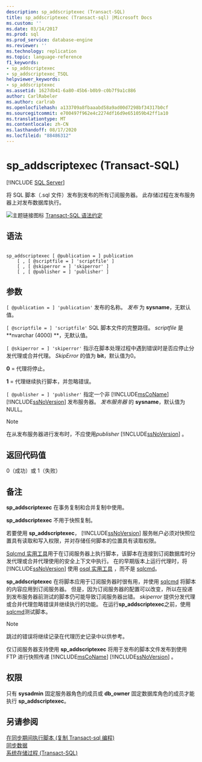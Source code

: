 ```yaml
---
description: sp_addscriptexec (Transact-SQL)
title: sp_addscriptexec (Transact-sql) |Microsoft Docs
ms.custom: ''
ms.date: 03/14/2017
ms.prod: sql
ms.prod_service: database-engine
ms.reviewer: ''
ms.technology: replication
ms.topic: language-reference
f1_keywords:
- sp_addscriptexec
- sp_addscriptexec_TSQL
helpviewer_keywords:
- sp_addscriptexec
ms.assetid: 1627db41-6a80-45b6-b0b9-c0b7f9a1c886
author: CarlRabeler
ms.author: carlrab
ms.openlocfilehash: a133709a8fbaaabd58a9ad00d7298bf34317b0cf
ms.sourcegitcommit: e700497f962e4c2274df16d9e651059b42ff1a10
ms.translationtype: MT
ms.contentlocale: zh-CN
ms.lasthandoff: 08/17/2020
ms.locfileid: "88486312"
---
```

# <a name="sp_addscriptexec-transact-sql"></a>sp_addscriptexec (Transact-SQL)
[!INCLUDE [SQL Server](../../includes/applies-to-version/sqlserver.md)]

  将 SQL 脚本（.sql 文件）发布到发布的所有订阅服务器。 此存储过程在发布服务器上对发布数据库执行。  
  
 ![主题链接图标](../../database-engine/configure-windows/media/topic-link.gif "“主题链接”图标") [Transact-SQL 语法约定](../../t-sql/language-elements/transact-sql-syntax-conventions-transact-sql.md)  
  
## <a name="syntax"></a>语法  
  
```  
  
sp_addscriptexec [ @publication = ] publication  
    [ , [ @scriptfile = ] 'scriptfile' ]  
    [ , [ @skiperror = ] 'skiperror' ]  
    [ , [ @publisher = ] 'publisher' ]  
```  
  
## <a name="arguments"></a>参数  
`[ @publication = ] 'publication'` 发布的名称。 *发布* 为 **sysname**，无默认值。  
  
`[ @scriptfile = ] 'scriptfile'` SQL 脚本文件的完整路径。 *scriptfile* 是 **nvarchar (4000) **，无默认值。  
  
`[ @skiperror = ] 'skiperror'` 指示在脚本处理过程中遇到错误时是否应停止分发代理或合并代理。 *SkipError* 的值为 **bit**，默认值为0。  
  
 **0** = 代理将停止。  
  
 **1** = 代理继续执行脚本，并忽略错误。  
  
`[ @publisher = ] 'publisher'` 指定一个非 [!INCLUDE[msCoName](../../includes/msconame-md.md)] [!INCLUDE[ssNoVersion](../../includes/ssnoversion-md.md)] 发布服务器。 *发布服务器* 的 **sysname**，默认值为 NULL。  
  
> [!NOTE]  
>  在从发布服务器进行发布时，不应使用*publisher* [!INCLUDE[ssNoVersion](../../includes/ssnoversion-md.md)] 。  
  
## <a name="return-code-values"></a>返回代码值  
 0（成功）或 1（失败）  
  
## <a name="remarks"></a>备注  
 **sp_addscriptexec** 在事务复制和合并复制中使用。  
  
 **sp_addscriptexec** 不用于快照复制。  
  
 若要使用 **sp_addscriptexec**， [!INCLUDE[ssNoVersion](../../includes/ssnoversion-md.md)] 服务帐户必须对快照位置具有读取和写入权限，并对存储任何脚本的位置具有读取权限。  
  
 [Sqlcmd 实用工具](../../tools/sqlcmd-utility.md)用于在订阅服务器上执行脚本，该脚本在连接到订阅数据库时分发代理或合并代理使用的安全上下文中执行。 在的早期版本上运行代理时，将 [!INCLUDE[ssNoVersion](../../includes/ssnoversion-md.md)] 使用 [osql 实用工具](../../tools/osql-utility.md) ，而不是 [sqlcmd](../../tools/sqlcmd-utility.md)。  
  
 **sp_addscriptexec** 在将脚本应用于订阅服务器时很有用，并使用 [sqlcmd](../../tools/sqlcmd-utility.md) 将脚本的内容应用到订阅服务器。 但是，因为订阅服务器的配置可以改变，所以在投递到发布服务器前测试的脚本仍可能导致订阅服务器出错。 *skiperror* 提供分发代理或合并代理忽略错误并继续执行的功能。 在运行**sp_addscriptexec**之前，使用[sqlcmd](../../tools/sqlcmd-utility.md)测试脚本。  
  
> [!NOTE]  
>  跳过的错误将继续记录在代理历史记录中以供参考。  
  
 仅订阅服务器支持使用 **sp_addscriptexec** 将用于发布的脚本文件发布到使用 FTP 进行快照传递 [!INCLUDE[msCoName](../../includes/msconame-md.md)] [!INCLUDE[ssNoVersion](../../includes/ssnoversion-md.md)] 。  
  
## <a name="permissions"></a>权限  
 只有 **sysadmin** 固定服务器角色的成员或 **db_owner** 固定数据库角色的成员才能执行 **sp_addscriptexec**。  
  
## <a name="see-also"></a>另请参阅  
 [在同步期间执行脚本 &#40;复制 Transact-sql 编程&#41;](../../relational-databases/replication/execute-scripts-during-synchronization-replication-transact-sql-programming.md)   
 [同步数据](../../relational-databases/replication/synchronize-data.md)   
 [系统存储过程 (Transact-SQL)](../../relational-databases/system-stored-procedures/system-stored-procedures-transact-sql.md)  
  
  
